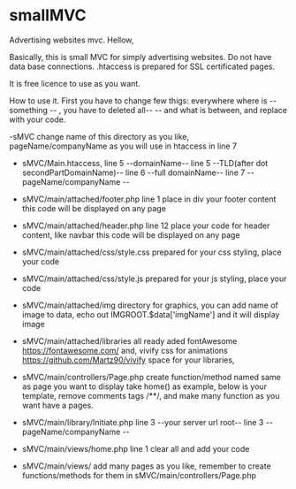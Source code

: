 # smallMVC
Advertising websites mvc.
	Hellow,


   Basically, this is small MVC for simply advertising websites.
 Do not have data base connections.
 .htaccess is prepared for SSL certificated pages.
 
   It is free licence to use as you want.

   How to use it.
First you have to change few thigs:
everywhere where is -- something -- , you have to deleted all-- -- and what is between, 
and replace with your code.

-sMVC
	change name of this directory as you like, pageName/companyName as you will use in htaccess in line 7

- sMVC/Main.htaccess, 
	line 5 --domainName--
	line 5 --TLD(after dot secondPartDomainName)--
	line 6 --full domainName--
	line 7 -- pageName/companyName --

- sMVC/main/attached/footer.php
 	line 1 place in div your footer content
	this code will be displayed on any page 

- sMVC/main/attached/header.php
	line 12 place your code for header content, like navbar
	this code will be displayed on any page 

- sMVC/main/attached/css/style.css
	prepared for your css styling, place your code

- sMVC/main/attached/css/style.js
	prepared for your js styling, place your code

- sMVC/main/attached/img
	directory for graphics, you can add name of image to data, 
	echo out IMGROOT.$data['imgName'] and it will display image 	

- sMVC/main/attached/libraries
	all ready aded fontAwesome https://fontawesome.com/ and, 
	vivify css for animations https://github.com/Martz90/vivify
	space for your libraries,

- sMVC/main/controllers/Page.php
	create function/method named same as page you want to display
	take home() as example, below is your template, remove comments tags /**/,
	and make many function as you want have a pages.

- sMVC/main/library/Initiate.php
	line 3 --your server url root--
	line 3 -- pageName/companyName --

- sMVC/main/views/home.php
	line 1 clear all and add your code

- sMVC/main/views/
	add many pages as you like, remember to create functions/methods for them
	in sMVC/main/controllers/Page.php
